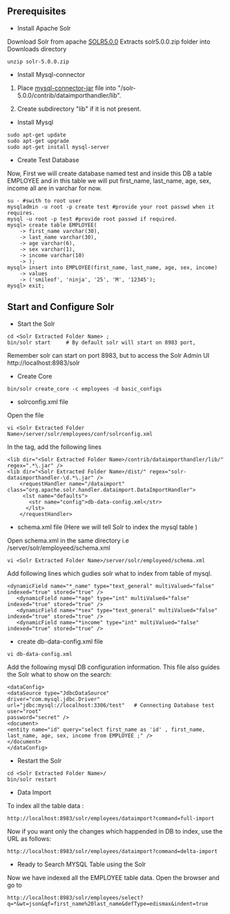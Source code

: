 
Prerequisites
-------------------------------------
 * Install Apache Solr
 
Download Solr from apache [SOLR5.0.0](http://archive.apache.org/dist/lucene/solr/5.0.0/solr-5.0.0.zip)
Extracts solr5.0.0.zip folder into Downloads directory 

```
unzip solr-5.0.0.zip
```

* Install Mysql-connector

1) Place [mysql-connector-jar](http://cdn.mysql.com/archives/mysql-connector-java-5.1/mysql-connector-java-5.1.32.tar.gz) file into "<solr extracted folder>/solr-5.0.0/contrib/dataimporthandler/lib". 

2) Create subdirectory "lib" if it is not present.

* Install Mysql

```
sudo apt-get update
sudo apt-get upgrade
sudo apt-get install mysql-server
```

* Create Test Database

Now, First we will create database named test and inside this DB a table EMPLOYEE and in this table we will put first_name, last_name, age, sex, income all are in varchar for now.

```
su - #swith to root user
mysqladmin -u root -p create test #provide your root passwd when it requires.
mysql -u root -p test #provide root passwd if required.
mysql> create table EMPLOYEE(
    -> first_name varchar(30),
    -> last_name varchar(30),
    -> age varchar(6),
    -> sex varchar(1),
    -> income varchar(10)
    -> );
mysql> insert into EMPLOYEE(first_name, last_name, age, sex, income)
    -> values
    -> ('smileof', 'ninja', '25', 'M', '12345');
mysql> exit;
```

Start and Configure Solr
-------------------------------------
* Start the Solr 

```
cd <Solr Extracted Folder Name> ; 
bin/solr start     # By default solr will start on 8983 port, 
```
Remember solr can start on port 8983, but to access the Solr Admin UI http://localhost:8983/solr

* Create Core

```
bin/solr create_core -c employees -d basic_configs
```

* solrconfig.xml file

Open the file 

```
vi <Solr Extracted Folder Name>/server/solr/employees/conf/solrconfig.xml
```

In the <config> tag, add the following lines

``` 
<lib dir="<Solr Extracted Folder Name>/contrib/dataimporthandler/lib/" regex=".*\.jar" />
<lib dir="<Solr Extracted Folder Name>/dist/" regex="solr-dataimporthandler-\d.*\.jar" /> 
    <requestHandler name="/dataimport" class="org.apache.solr.handler.dataimport.DataImportHandler">
     <lst name="defaults"> 
       <str name="config">db-data-config.xml</str> 
      </lst> 
    </requestHandler>
```
* schema.xml file (Here we will tell Solr to index the mysql table )

Open schema.xml in the same directory i.e <Solr Extracted Folder Name>/server/solr/employeed/schema.xml 

```
vi <Solr Extracted Folder Name>/server/solr/employeed/schema.xml
```
Add following lines which gudies solr what to index from table of mysql.

```
<dynamicField name="*_name" type="text_general" multiValued="false" indexed="true" stored="true" />
   <dynamicField name="*age" type="int" multiValued="false" indexed="true" stored="true" />
   <dynamicField name="*sex" type="text_general" multiValued="false" indexed="true" stored="true" />
   <dynamicField name="*income" type="int" multiValued="false" indexed="true" stored="true" />
```
* create db-data-config.xml file 

```
vi db-data-config.xml
```
Add the following mysql DB configuration information. This file also guides the Solr what to show on the search:


```
<dataConfig>
<dataSource type="JdbcDataSource"
driver="com.mysql.jdbc.Driver"
url="jdbc:mysql://localhost:3306/test"   # Connecting Database test
user="root"
password="secret" />
<document>
<entity name="id" query="select first_name as 'id' , first_name, last_name, age, sex, income from EMPLOYEE ;" />
</document>
</dataConfig>
```

* Restart the Solr
```
cd <Solr Extracted Folder Name>/
bin/solr restart
```

* Data Import

To index all the table data :

```
http://localhost:8983/solr/employees/dataimport?command=full-import
```

Now if you want only the changes which happended in DB to index, use the URL as follows: 

```
http://localhost:8983/solr/employees/dataimport?command=delta-import
```

* Ready to Search MYSQL Table using the Solr

Now we have indexed all the EMPLOYEE table data. Open the browser and go to  

```
http://localhost:8983/solr/employees/select?q=*&wt=json&qf=first_name%20last_name&defType=edismax&indent=true
```



